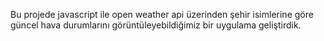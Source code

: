 Bu projede  javascript ile open weather api üzerinden şehir isimlerine göre güncel hava durumlarını görüntüleyebildiğimiz bir uygulama geliştirdik.
